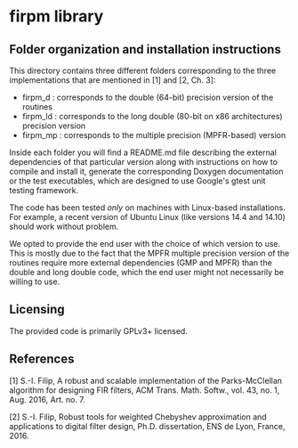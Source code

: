 firpm library
==================================

## Folder organization and installation instructions

This directory contains three different folders corresponding to the
three implementations that are mentioned in [1] and [2, Ch. 3]:

* firpm_d   : corresponds to the double (64-bit) precision version of the routines
* firpm_ld  : corresponds to the long double (80-bit on x86 architectures) precision version
* firpm_mp  : corresponds to the multiple precision (MPFR-based) version

Inside each folder you will find a README.md file describing the external dependencies of that
particular version along with instructions on how to compile and install it, generate the
corresponding Doxygen documentation or the test executables, which are designed to
use Google's gtest unit testing framework.

The code has been tested *only* on machines with Linux-based installations. For example, a recent
version of Ubuntu Linux (like versions 14.4 and 14.10) should work without problem.

We opted to provide the end user with the choice of which version to use. This is mostly due to the
fact that the MPFR multiple precision version of the routines require more external dependencies (GMP and MPFR)
than the double and long double code, which the end user might not necessarily be willing to use.

## Licensing

The provided code is primarily GPLv3+ licensed.

## References
[1] S.-I. Filip, A robust and scalable implementation of the Parks-McClellan
algorithm for designing FIR filters, ACM Trans. Math. Softw., vol. 43,
no. 1, Aug. 2016, Art. no. 7.

[2] S.-I. Filip, Robust tools for weighted Chebyshev approximation and
applications to digital filter design, Ph.D. dissertation, ENS de Lyon, France, 2016.
